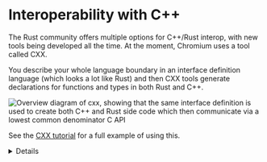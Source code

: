 # Interoperability with C++

The Rust community offers multiple options for C++/Rust interop, with new tools
being developed all the time. At the moment, Chromium uses a tool called CXX.

You describe your whole language boundary in an interface definition language
(which looks a lot like Rust) and then CXX tools generate declarations for
functions and types in both Rust and C++.

<img src="../android/interoperability/cpp/overview.svg" alt="Overview diagram of cxx, showing that the same interface definition is used to create both C++ and Rust side code which then communicate via a lowest common denominator C API">

See the [CXX tutorial][1] for a full example of using this.


[1]: https://cxx.rs/tutorial.html
[2]: https://cxx.rs/bindings.html


<details>

Talk through the diagram. Explain that behind the scenes, this is doing
just the same as you previously did. Point out that automating the process has
the following benefits:

* The tool guarantees that the C++ and Rust sides match
  (e.g. you get compile errors if the `#[cxx::bridge]` doesn't match the actual
  C++ or Rust definitions, but with out-of-sync manual bindings you'd get
  Undefined Behavior)
* The tool automates generation of FFI thunks (small, C-ABI-compatible, free
  functions) for non-C features
  (e.g. enabling FFI calls into Rust or C++ methods;
  manual bindings would require authoring such top-level, free functions
  manually)
* The tool and the library can handle a set of core types - for example:
    - `&[T]` can be passed across the FFI boundary, even though it doesn't
      guarantee any particular ABI or memory layout. With manual bindings
      `std::span<T>` / `&[T]` have to be manually destructured and rebuilt out
      of a pointer and length - this is error-prone given that each language
      represents empty slices slightly differently)
    - Smart pointers like `std::unique_ptr<T>`,
      `std::shared_ptr<T>`, and/or `Box` are natively supported. With manual
      bindings, one would have to pass C-ABI-compatible raw pointers, which
      would increase lifetime and memory-safety risks.
    - `rust::String` and `CxxString` types understand and maintain differences
      in string representation across the languages (e.g. `rust::String::lossy`
      can build a Rust string from non-UTF8 input and `rust::String::c_str`
      can NUL-terminate a string).

</details>

